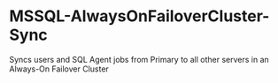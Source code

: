 # MSSQL-AlwaysOnFailoverCluster-Sync
Syncs users and SQL Agent jobs from Primary to all other servers in an Always-On Failover Cluster
